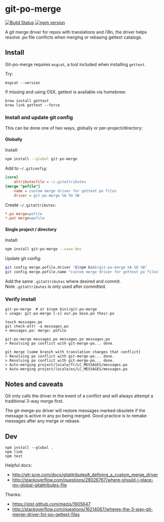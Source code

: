 # git-po-merge
[![Build Status](https://travis-ci.org/beck/git-po-merge.svg?branch=master)](https://travis-ci.org/beck/git-po-merge)
[![npm version](https://badge.fury.io/js/git-po-merge.svg)](http://badge.fury.io/js/git-po-merge)

A git merge driver for repos with translations and i18n, the driver helps
resolve .po file conflicts when merging or rebasing gettext catalogs.


## Install

Git-po-merge requires `msgcat`, a tool included when installing `gettext`.

Try:
```
msgcat --version
```

If missing and using OSX, gettext is available via homebrew:
```
brew install gettext
brew link gettext --force
```

### Install and update git config

This can be done one of two ways, globally or per-project/directory:

#### Globally

Install:
```sh
npm install --global git-po-merge
```

Add to `~/.gitconfig`:
```ini
[core]
    attributesfile = ~/.gitattributes
[merge "pofile"]
    name = custom merge driver for gettext po files
    driver = git-po-merge %A %O %B
```

Create `~/.gitattributes`:
```ini
*.po merge=pofile
*.pot merge=pofile
```

#### Single project / directory

Install:
```sh
npm install git-po-merge --save-dev
```

Update git config:
```sh
git config merge.pofile.driver "$(npm bin)/git-po-merge %A %O %B"
git config merge.pofile.name "custom merge driver for gettext po files"
```

Add the same `.gitattributes` where desired and commit.  
Note `.gitattributes` is only used after committed.


### Verify install

```
git-po-merge  # or $(npm bin)/git-po-merge
> usage: git-po-merge [-s] our.po base.po their.po

touch messages.po
git check-attr -a messages.po
> messages.po: merge: pofile

git-po-merge messages.po messages.po messages.po
> Resolving po conflict with git-merge-po... done.

git merge [some branch with translation changes that conflict]
> Resolving po conflict with git-merge-po... done.
> Resolving po conflict with git-merge-po... done.
> Auto-merging project/locale/fr/LC_MESSAGES/messages.po
> Auto-merging project/locale/es/LC_MESSAGES/messages.po
```


## Notes and caveats

Git only calls the driver in the event of a conflict and will always
attempt a traditional 3-way merge first.

The git-merge-po driver will restore messages marked obsolete if the message
is active in any po being merged. Good practice is to remake messages after
any merge or rebase.


## Dev

```
npm install --global .
npm link
npm test
```

Helpful docs:
* http://git-scm.com/docs/gitattributes#_defining_a_custom_merge_driver
* http://stackoverflow.com/questions/28026767/where-should-i-place-my-global-gitattributes-file

Thanks:
* https://gist.github.com/mezis/1605647
* http://stackoverflow.com/questions/16214067/wheres-the-3-way-git-merge-driver-for-po-gettext-files
